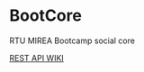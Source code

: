 # BootCore

RTU MIREA Bootcamp social core

[REST API WIKI](https://github.com/icYFTL/BootCore/wiki/Rest-API)